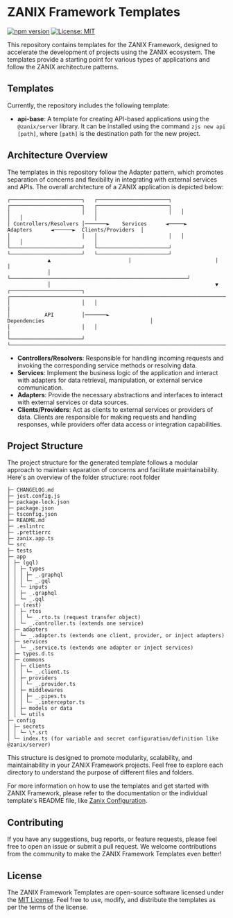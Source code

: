 # ZANIX Framework Templates

[![npm version](https://badge.fury.io/js/%40zanix%2Ftemplates.svg)](https://badge.fury.io/js/%40zanix%2Ftemplates) [![License: MIT](https://img.shields.io/badge/License-MIT-blue.svg)](https://opensource.org/licenses/MIT)

This repository contains templates for the ZANIX Framework, designed to accelerate the development of projects using the ZANIX ecosystem. The templates provide a starting point for various types of applications and follow the ZANIX architecture patterns.

## Templates

Currently, the repository includes the following template:

- **api-base**: A template for creating API-based applications using the `@zanix/server` library. It can be installed using the command `zjs new api [path]`, where `[path]` is the destination path for the new project.

## Architecture Overview

The templates in this repository follow the Adapter pattern, which promotes separation of concerns and flexibility in integrating with external services and APIs. The overall architecture of a ZANIX application is depicted below:

```
┌───────────────────────┐   ┌───────────────────────┐   ┌───────────────────────┐   ┌───────────────────────┐
│                       │   │                       │   │                       │   │                       │
│ Controllers/Resolvers │───────►    Services      ◄─────►       Adapters      ◄──────►  Clients/Providers  │
│                       │   │                       │   │                       │   │                       │
└───────────────────────┘   └───────────────────────┘   └───────────────────────┘   └───────────────────────┘
             ▲                         |                           |                             |
             │                         └─────────────────────────────────────────────────────────┘
             │                                                     ▼
┌───────────────────────┐   ┌───────────────────────────────────────────────────────────────────────────────┐
│                       │   │                                                                               |
│           API         │───────►                             Dependencies                                  │
│                       │   │                                                                               |
└───────────────────────┘   └───────────────────────────────────────────────────────────────────────────────┘
```

- **Controllers/Resolvers**: Responsible for handling incoming requests and invoking the corresponding service methods or resolving data.
- **Services**: Implement the business logic of the application and interact with adapters for data retrieval, manipulation, or external service communication.
- **Adapters**: Provide the necessary abstractions and interfaces to interact with external services or data sources.
- **Clients/Providers**: Act as clients to external services or providers of data. Clients are responsible for making requests and handling responses, while providers offer data access or integration capabilities.

## Project Structure

The project structure for the generated template follows a modular approach to maintain separation of concerns and facilitate maintainability. Here's an overview of the folder structure:
root folder

```
├─ CHANGELOG.md
├─ jest.config.js
├─ package-lock.json
├─ package.json
├─ tsconfig.json
├─ README.md
├─ .eslintrc
├─ .prettierrc
├─ zanix.app.ts
└─ src
├─ tests
├─ app
│ ├─ (gql)
│ │ ├─ types
│ │ │ ├─ _.graphql
│ │ │ └─ _.gql
│ │ └─ inputs
│ │ ├─ _.graphql
│ │ └─ _.gql
│ ├─ (rest)
│ │ ├─ rtos
│ │ │ └─ _.rto.ts (request transfer object)
│ │ └─ _.controller.ts (extends one service)
│ ├─ adapters
│ │ └─ _.adapter.ts (extends one client, provider, or inject adapters)
│ ├─ services
│ │ └─ _.service.ts (extends one adapter or inject services)
│ ├─ types.d.ts
│ ├─ commons
│ │ ├─ clients
│ │ │ └─ _.client.ts
│ │ ├─ providers
│ │ │ └─ _.provider.ts
│ │ ├─ middlewares
│ │ │ ├─ _.pipes.ts
│ │ │ └─ _.interceptor.ts
│ │ ├─ models or data
│ │ └─ utils
├─ config
│ ├─ secrets
│ │ └─ \*.srt
│ └─ index.ts (for variable and secret configuration/definition like @zanix/server)
```

This structure is designed to promote modularity, scalability, and maintainability in your ZANIX Framework projects. Feel free to explore each directory to understand the purpose of different files and folders.

For more information on how to use the templates and get started with ZANIX Framework, please refer to the documentation or the individual template's README file, like [Zanix Configuration](https://github.com/zanix-io/zjs-config#readme).

## Contributing

If you have any suggestions, bug reports, or feature requests, please feel free to open an issue or submit a pull request. We welcome contributions from the community to make the ZANIX Framework Templates even better!

## License

The ZANIX Framework Templates are open-source software licensed under the [MIT License](https://github.com/zanix-io/zjs-templates/blob/main/LICENSE). Feel free to use, modify, and distribute the templates as per the terms of the license.
